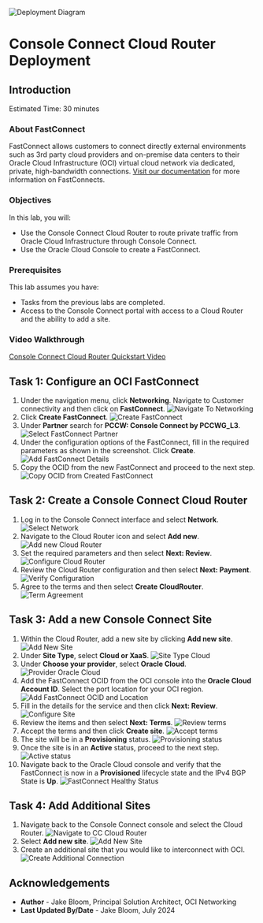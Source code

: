 ![Deployment Diagram](../oci-multicloud-connectivity/fastconnect/images/console_connect_cr/topology_consoleconnect.png)

# Console Connect Cloud Router Deployment

## Introduction

Estimated Time: 30 minutes

### About FastConnect

FastConnect allows customers to connect directly external environments such as 3rd party cloud providers and on-premise data centers to their Oracle Cloud Infrastructure (OCI) virtual cloud network via dedicated, private, high-bandwidth connections. [Visit our documentation](https://docs.oracle.com/en-us/iaas/Content/Network/Tasks/Overview_of_VCNs_and_Subnets.htm) for more information on FastConnects.

### Objectives

In this lab, you will:

* Use the Console Connect Cloud Router to route private traffic from Oracle Cloud Infrastructure through Console Connect.
* Use the Oracle Cloud Console to create a FastConnect.

### Prerequisites

This lab assumes you have:

* Tasks from the previous labs are completed.
* Access to the Console Connect portal with access to a Cloud Router and the ability to add a site.

### Video Walkthrough

[Console Connect Cloud Router Quickstart Video](youtube:S-V76CbJxWU:large)

## Task 1: Configure an OCI FastConnect

1. Under the navigation menu, click **Networking**. Navigate to Customer connectivity and then click on **FastConnect**.
   ![Navigate To Networking](../oci-multicloud-connectivity/fastconnect/images/console_connect_cr/cc-fastconnect-1.png)
2. Click **Create FastConnect**.
   ![Create FastConnect](../oci-multicloud-connectivity/fastconnect/images/console_connect_cr/cc-fastconnect-2.png)
3. Under **Partner** search for **PCCW: Console Connect by PCCWG_L3**.
   ![Select FastConnect Partner](../oci-multicloud-connectivity/fastconnect/images/console_connect_cr/cc-fastconnect-3.png)
4. Under the configuration options of the FastConnect, fill in the required parameters as shown in the screenshot. Click **Create**.
   ![Add FastConnect Details](../oci-multicloud-connectivity/fastconnect/images/console_connect_cr/cc-fastconnect-4.png)
5. Copy the OCID from the new FastConnect and proceed to the next step.
   ![Copy OCID from Created FastConnect](../oci-multicloud-connectivity/fastconnect/images/console_connect_cr/cc-fastconnect-5.png)

## Task 2: Create a Console Connect Cloud Router

1. Log in to the Console Connect interface and select **Network**.
   ![Select Network](../oci-multicloud-connectivity/fastconnect/images/console_connect_cr/cc-cloud-router-1.png)
2. Navigate to the Cloud Router icon and select **Add new**.
   ![Add new Cloud Router](../oci-multicloud-connectivity/fastconnect/images/console_connect_cr/cc-cloud-router-2.png)
3. Set the required parameters and then select **Next: Review**.
   ![Configure Cloud Router](../oci-multicloud-connectivity/fastconnect/images/console_connect_cr/cc-cloud-router-3.png)
4. Review the Cloud Router configuration and then select **Next: Payment**.
   ![Verify Configuration](../oci-multicloud-connectivity/fastconnect/images/console_connect_cr/cc-cloud-router-4.png)
5. Agree to the terms and then select **Create CloudRouter**.
   ![Term Agreement](../oci-multicloud-connectivity/fastconnect/images/console_connect_cr/cc-cloud-router-5.png)

## Task 3: Add a new Console Connect Site

1. Within the Cloud Router, add a new site by clicking **Add new site**.
   ![Add New Site](../oci-multicloud-connectivity/fastconnect/images/console_connect_cr/cc-site-1.png)
2. Under **Site Type**, select **Cloud or XaaS**.
   ![Site Type Cloud](../oci-multicloud-connectivity/fastconnect/images/console_connect_cr/cc-site-2.png)
3. Under **Choose your provider**, select **Oracle Cloud**.
   ![Provider Oracle Cloud](../oci-multicloud-connectivity/fastconnect/images/console_connect_cr/cc-site-3.png)
4. Add the FastConnect OCID from the OCI console into the **Oracle Cloud Account ID**. Select the port location for your OCI region.
   ![Add FastConnect OCID and Location](../oci-multicloud-connectivity/fastconnect/images/console_connect_cr/cc-site-4.png)
5. Fill in the details for the service and then click **Next: Review**.
   ![Configure Site](../oci-multicloud-connectivity/fastconnect/images/console_connect_cr/cc-site-5.png)
6. Review the items and then select **Next: Terms**.
   ![Review terms](../oci-multicloud-connectivity/fastconnect/images/console_connect_cr/cc-site-6.png)
7. Accept the terms and then click **Create site**.
   ![Accept terms](../oci-multicloud-connectivity/fastconnect/images/console_connect_cr/cc-site-7.png)
8. The site will be in a **Provisioning** status.
   ![Provisioning status](../oci-multicloud-connectivity/fastconnect/images/console_connect_cr/cc-site-8.png)
9. Once the site is in an **Active** status, proceed to the next step.
    ![Active status](../oci-multicloud-connectivity/fastconnect/images/console_connect_cr/cc-site-9.png)
10. Navigate back to the Oracle Cloud console and verify that the FastConnect is now in a **Provisioned** lifecycle state and the IPv4 BGP State is **Up**.
    ![FastConnect Healthy Status](../oci-multicloud-connectivity/fastconnect/images/console_connect_cr/cc-site-10.png)

## Task 4: Add Additional Sites

1. Navigate back to the Console Connect console and select the Cloud Router.
    ![Navigate to CC Cloud Router](../oci-multicloud-connectivity/fastconnect/images/console_connect_cr/cc-site-11.png)
2. Select **Add new site**.
    ![Add New Site](../oci-multicloud-connectivity/fastconnect/images/console_connect_cr/cc-site-12.png)
3. Create an additional site that you would like to interconnect with OCI.
    ![Create Additional Connection](../oci-multicloud-connectivity/fastconnect/images/console_connect_cr/cc-site-13.png)

## Acknowledgements

* **Author** - Jake Bloom, Principal Solution Architect, OCI Networking
* **Last Updated By/Date** - Jake Bloom, July 2024
